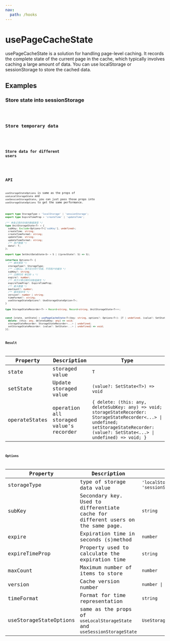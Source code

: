 ```yaml
---
nav:
  path: /hooks
---
```


# usePageCacheState

usePageCacheState is a solution for handling page-level caching. It records the complete state of the current page in the cache, which typically involves caching a large amount of data. You can use localStorage or sessionStorage to store the cached data.

## Examples

### Store state into sessionStorage

<code src="./demo/demo1.tsx" />

### Store temporary data

<code src="./demo/demo2.tsx" />

### Store data for different users

<code src="./demo/demo3.tsx" />

## API

`useStorageStateOptions` is same as the props of `useLocalStorageState` and `useSessionStorageState`, you can just pass those props into `useStorageStateOptions` to get the same performance.

```typescript
export type StorageType = 'localStorage' | 'sessionStorage';
export type ExpireTimeProp = 'createTime' | 'updateTime';

/** 单条记录的存储的数据类型 */
type UnitStorageState<T> = {
  subKey: Exclude<Options<T>['subKey'], undefined>;
  createTime: string;
  createTimeFormat: string;
  updateTime: string;
  updateTimeFormat: string;
  /** 用户数据 */
  data?: T;
};

export type SetUnitDataState<S> = S | ((prevState?: S) => S);

interface Options<T> {
  /** 缓存类型 */
  storageType?: StorageType;
  /** 二级key。用于区分同个页面，不同用户的缓存 */
  subKey?: string;
  /** 过期时间 单位秒 s */
  expire?: number;
  /** 用于计算过期时间取值属性 */
  expireTimeProp?: ExpireTimeProp;
  /** 最大数量 */
  maxCount?: number;
  /** 缓存版本号 */
  version?: number | string;
  timeFormat?: string;
  useStorageStateOptions?: UseStorageStateOption<T>;
}

type StorageStateRecorder<T> = Record<string, Record<string, UnitStorageState<T>>>;


const [state, setState] = usePageCacheState<T>(key: string, options?: Options<T>): [T | undefined, (value?: SetState<T> | undefined) => void, {
  delete: (this: any, deleteSubKey: any) => void;
  storageStateRecorder: StorageStateRecorder<...> | undefined;
  setStorageStateRecorder: (value?: SetState<...> | undefined) => void;
}];
```

### Result

| Property      | Description                             | Type                                                                                                                                                                                       |
| ------------- | --------------------------------------- | ------------------------------------------------------------------------------------------------------------------------------------------------------------------------------------------ |
| state         | storaged value                          | `T`                                                                                                                                                                                        |
| setState      | Update storaged value                   | `(value?: SetState<T>) => void`                                                                                                                                                            |
| operateStates | operation all storaged value's recorder | `{ delete: (this: any, deleteSubKey: any) => void; storageStateRecorder: StorageStateRecorder<...> \| undefined; setStorageStateRecorder: (value?: SetState<...> \| undefined) => void; }` |

### Options

| Property               | Description                                                                      | Type                                 | Default                     |
| ---------------------- | -------------------------------------------------------------------------------- | ------------------------------------ | --------------------------- |
| storageType            | type of storage data value                                                       | `'localStorage' \| 'sessionStorage'` | `'localStorage'`            |
| subKey                 | Secondary key. Used to differentiate cache for different users on the same page. | `string`                             | `default`                   |
| expire                 | Expiration time in seconds (s)method                                             | `number`                             | `1000 * 60 * 60 * 24 * 180` |
| expireTimeProp         | Property used to calculate the expiration time                                   | `string`                             | `'updateTime'`              |
| maxCount               | Maximum number of items to store                                                 | `number`                             | `100`                       |
| version                | Cache version number                                                             | `number \| string`                   | `'default'`                 |
| timeFormat             | Format for time representation                                                   | `string`                             | `'YYYY-MM-DD HH:mm:ss'`     |
| useStorageStateOptions | same as the props of `useLocalStorageState` and `useSessionStorageState`         | `UseStorageStateOption<T>`           | -                           |
